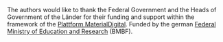 The authors would like to thank the Federal Government and the Heads of Government of the Länder for their funding and support within the framework of the [Plattform MaterialDigital](https://www.materialdigital.de/). Funded by the german [Federal Ministry of Education and Research](https://www.bmbf.de/bmbf/en) (BMBF).